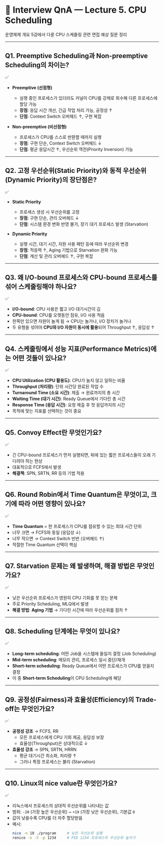 # 🎤 Interview QnA — Lecture 5. CPU Scheduling

운영체제 개요 5강에서 다룬 CPU 스케줄링 관련 면접 예상 질문 정리

---

## Q1. Preemptive Scheduling과 Non-preemptive Scheduling의 차이는?
✅  
- **Preemptive (선점형)**  
  - 실행 중인 프로세스가 있더라도 커널이 CPU를 강제로 회수해 다른 프로세스에 할당 가능  
  - **장점**: 응답 시간 개선, 긴급 작업 처리 가능, 공정성 ↑  
  - **단점**: Context Switch 오버헤드 ↑, 구현 복잡  

- **Non-preemptive (비선점형)**  
  - 프로세스가 CPU를 스스로 반환할 때까지 실행  
  - **장점**: 구현 단순, Context Switch 오버헤드 ↓  
  - **단점**: 평균 응답시간 ↑, 우선순위 역전(Priority Inversion) 가능  

---

## Q2. 고정 우선순위(Static Priority)와 동적 우선순위(Dynamic Priority)의 장단점은?
✅  
- **Static Priority**  
  - 프로세스 생성 시 우선순위를 고정  
  - **장점**: 구현 단순, 관리 오버헤드 ↓  
  - **단점**: 시스템 환경 변화 반영 불가, 장기 대기 프로세스 발생 (Starvation)  

- **Dynamic Priority**  
  - 실행 시간, 대기 시간, 자원 사용 패턴 등에 따라 우선순위 변경  
  - **장점**: 적응력 ↑, Aging 기법으로 Starvation 완화 가능  
  - **단점**: 계산 및 관리 오버헤드 ↑, 구현 복잡  

---

## Q3. 왜 I/O-bound 프로세스와 CPU-bound 프로세스를 섞어 스케줄링해야 하나요?
✅  
- **I/O-bound**: CPU 사용은 짧고 I/O 대기시간이 김  
- **CPU-bound**: CPU를 오랫동안 점유, I/O 사용 적음  
- 한쪽만 있으면 자원이 놀게 됨 → CPU는 놀거나, I/O 장치가 놀거나  
- 두 유형을 섞어야 **CPU와 I/O 자원이 동시에 활용**되어 Throughput ↑, 응답성 ↑  

---

## Q4. 스케줄링에서 성능 지표(Performance Metrics)에는 어떤 것들이 있나요?
✅  
- **CPU Utilization (CPU 활용도)**: CPU가 놀지 않고 일하는 비율  
- **Throughput (처리량)**: 단위 시간당 완료된 작업 수  
- **Turnaround Time (소요 시간)**: 제출 → 완료까지의 총 시간  
- **Waiting Time (대기 시간)**: Ready Queue에서 기다린 총 시간  
- **Response Time (응답 시간)**: 요청 제출 후 첫 응답까지의 시간  
- 목적에 맞는 지표를 선택하는 것이 중요  

---

## Q5. Convoy Effect란 무엇인가요?
✅  
- 긴 CPU-bound 프로세스가 먼저 실행되면, 뒤에 있는 짧은 프로세스들이 오래 기다려야 하는 현상  
- 대표적으로 FCFS에서 발생  
- **해결책**: SPN, SRTN, RR 등의 기법 적용  

---

## Q6. Round Robin에서 Time Quantum은 무엇이고, 크기에 따라 어떤 영향이 있나요?
✅  
- **Time Quantum** = 한 프로세스가 CPU를 점유할 수 있는 최대 시간 단위  
- 너무 크면 → FCFS와 동일 (응답성 ↓)  
- 너무 작으면 → Context Switch 빈번 (오버헤드 ↑)  
- 적절한 Time Quantum 선택이 핵심  

---

## Q7. Starvation 문제는 왜 발생하며, 해결 방법은 무엇인가요?
✅  
- 낮은 우선순위 프로세스가 영원히 CPU 기회를 못 얻는 문제  
- 주로 Priority Scheduling, MLQ에서 발생  
- **해결 방법**: **Aging 기법** → 기다린 시간에 따라 우선순위를 점차 ↑  

---

## Q8. Scheduling 단계에는 무엇이 있나요?
✅  
- **Long-term scheduling**: 어떤 Job을 시스템에 들일지 결정 (Job Scheduling)  
- **Mid-term scheduling**: 메모리 관리, 프로세스 일시 중단/재개  
- **Short-term scheduling**: Ready Queue에서 어떤 프로세스가 CPU를 얻을지 결정  
- 이 중 **Short-term Scheduling**이 CPU Scheduling에 해당  

---

## Q9. 공정성(Fairness)과 효율성(Efficiency)의 Trade-off는 무엇인가요?
✅  
- **공정성 강조** → FCFS, RR  
  - 모든 프로세스에게 CPU 기회 제공, 응답성 보장  
  - 효율성(Throughput)은 상대적으로 ↓  
- **효율성 강조** → SPN, SRTN, HRRN  
  - 평균 대기시간 최소화, 처리량 ↑  
  - 그러나 특정 프로세스는 불리 (Starvation)  

---

## Q10. Linux의 nice value란 무엇인가요?
✅  
- 리눅스에서 프로세스의 상대적 우선순위를 나타내는 값  
- 범위: `-20` (가장 높은 우선순위) ~ `+19` (가장 낮은 우선순위), 기본값 `0`  
- 값이 낮을수록 CPU를 더 자주 할당받음  
- 예시:  
  ```bash
  nice -n 10 ./program     # 낮은 우선순위 실행
  renice -n -5 -p 1234     # PID 1234 프로세스의 우선순위 높이기
